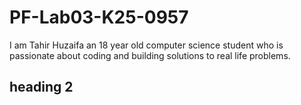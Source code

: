 # PF-Lab03-K25-0957
I am Tahir Huzaifa an 18 year old computer science student who is passionate about coding and building solutions to real life problems. 
## heading 2
